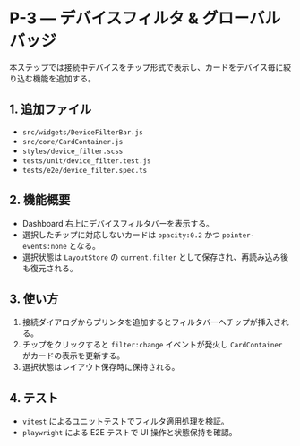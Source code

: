 # P-3 ― デバイスフィルタ & グローバルバッジ

本ステップでは接続中デバイスをチップ形式で表示し、カードをデバイス毎に絞り込む機能を追加する。

## 1. 追加ファイル
- `src/widgets/DeviceFilterBar.js`
- `src/core/CardContainer.js`
- `styles/device_filter.scss`
- `tests/unit/device_filter.test.js`
- `tests/e2e/device_filter.spec.ts`

## 2. 機能概要
- Dashboard 右上にデバイスフィルタバーを表示する。
- 選択したチップに対応しないカードは `opacity:0.2` かつ `pointer-events:none` となる。
- 選択状態は `LayoutStore` の `current.filter` として保存され、再読み込み後も復元される。

## 3. 使い方
1. 接続ダイアログからプリンタを追加するとフィルタバーへチップが挿入される。
2. チップをクリックすると `filter:change` イベントが発火し `CardContainer` がカードの表示を更新する。
3. 選択状態はレイアウト保存時に保持される。

## 4. テスト
- `vitest` によるユニットテストでフィルタ適用処理を検証。
- `playwright` による E2E テストで UI 操作と状態保持を確認。

